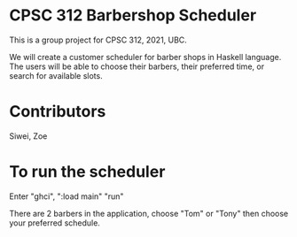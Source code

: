 # CPSC 312 Barbershop Scheduler

This is a group project for CPSC 312, 2021, UBC. 

We will create a customer scheduler for barber shops in Haskell language. The users will be able to choose their barbers, their preferred time, or search for available slots.

# Contributors
Siwei, Zoe

# To run the scheduler
Enter   "ghci",
        ":load main"
        "run"

There are 2 barbers in the application, choose "Tom" or "Tony" then choose your preferred schedule. 
